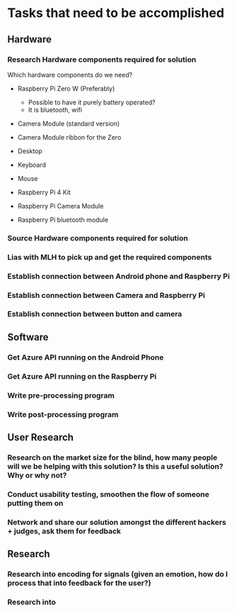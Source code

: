 # Tasks that need to be accomplished

## Hardware

### Research Hardware components required for solution

Which hardware components do we need?
- Raspberry Pi Zero W (Preferably)
	- Possible to have it purely battery operated?
	- It is bluetooth, wifi
- Camera Module (standard version)
- Camera Module ribbon for the Zero

- Desktop
- Keyboard
- Mouse

- Raspberry Pi 4 Kit
- Raspberry Pi Camera Module
- Raspberry Pi bluetooth module


### Source Hardware components required for solution

### Lias with MLH to pick up and get the required components

### Establish connection between Android phone and Raspberry Pi

### Establish connection between Camera and Raspberry Pi

### Establish connection between button and camera

## Software

### Get Azure API running on the Android Phone

### Get Azure API running on the Raspberry Pi

### Write pre-processing program

### Write post-processing program

## User Research

### Research on the market size for the blind, how many people will we be helping with this solution? Is this a useful solution? Why or why not?

### Conduct usability testing, smoothen the flow of someone putting them on

### Network and share our solution amongst the different hackers + judges, ask them for feedback

## Research

### Research into encoding for signals (given an emotion, how do I process that into feedback for the user?)

### Research into 
